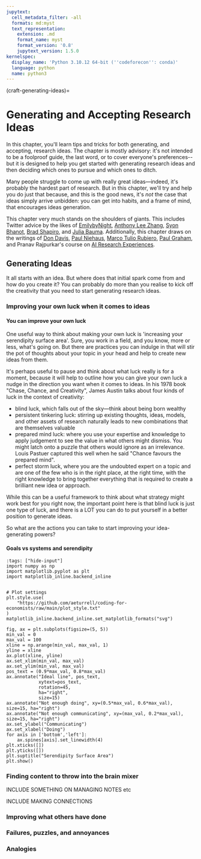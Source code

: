 ```yaml
---
jupytext:
  cell_metadata_filter: -all
  formats: md:myst
  text_representation:
    extension: .md
    format_name: myst
    format_version: '0.8'
    jupytext_version: 1.5.0
kernelspec:
  display_name: 'Python 3.10.12 64-bit (''codeforecon'': conda)'
  language: python
  name: python3
---
```

(craft-generating-ideas)=
# Generating and Accepting Research Ideas

In this chapter, you'll learn tips and tricks for both generating, and accepting, research ideas. The chapter is mostly advisory: it's not intended to be a foolproof guide, the last word, or to cover everyone's preferences--but it is designed to help you get started with generating research ideas and then deciding which ones to pursue and which ones to ditch.

Many people struggle to come up with really great ideas—indeed, it's probably the hardest part of research. But in this chapter, we'll try and help you do just that because, and this is the good news, it's *not* the case that ideas simply arrive unbidden: you can get into habits, and a frame of mind, that encourages ideas generation.

This chapter very much stands on the shoulders of giants. This includes Twitter advice by the likes of [EmilybyNight](https://x.com/EmilybyNight), [Anthony Lee Zhang](https://x.com/alz_zyd_), [Syon Bhanot](https://x.com/spbhanot), [Brad Shapiro](https://x.com/btshapir), and [Julia Bauma](https://x.com/JuliaBauman2). Additionally, this chapter draws on the writings of [Don Davis](https://www.artsrn.ualberta.ca/econweb/landon/Davis%20PhD%20Thesis%20Research%20Where%20to%20Start%202001.pdf), [Paul Niehaus](https://medium.com/@paul.niehaus/doing-research-18cb310529e0), [Marco Tulio Rubiero](https://medium.com/@marcotcr/coming-up-with-research-ideas-3032682e5852), [Paul Graham](https://paulgraham.com/greatwork.html), and Pranav Rajpurkar's course on [AI Research Experiences](https://docs.google.com/document/u/0/d/15pnUpD47S6mAM-g4fwQvc2klYIb-GKgWex1oOlmNjvg/mobilebasic).

## Generating Ideas

It all starts with an idea. But where does that initial spark come from and how do you create it? You can probably do more than you realise to kick off the creativity that you need to start generating research ideas.

### Improving your own luck when it comes to ideas

#### You can improve your own luck

One useful way to think about making your own luck is 'increasing your serendipity surface area'. Sure, you work in a field, and you know, more or less, what's going on. But there are practices you can indulge in that will stir the pot of thoughts about your topic in your head and help to create new ideas from them.

It's perhaps useful to pause and think about what luck really is for a moment, because it will help to outline how you can give your own luck a nudge in the direction you want when it comes to ideas. In his 1978 book "Chase, Chance, and Creativity", James Austin talks about four kinds of luck in the context of creativity:

- blind luck, which falls out of the sky—think about being born wealthy
- persistent tinkering luck: stirring up existing thoughts, ideas, models, and other assets of research naturally leads to new combinations that are themselves valuable
- prepared mind luck: where you use your expertise and knowledge to apply judgement to see the value in what others might dismiss. You might latch onto a puzzle that others would ignore as an irrelevance. Louis Pastuer captured this well when he said "Chance favours the prepared mind".
- perfect storm luck, where you are the undoubted expert on a topic and are one of the few who is in the right place, at the right time, with the right knowledge to bring together everything that is required to create a brilliant new idea or approach.

While this can be a useful framework to think about what strategy might work best for you right now, the important point here is that blind luck is just one type of luck, and there is a LOT you can do to put yourself in a better position to generate ideas.

So what are the actions you can take to start improving your idea-generating powers?

#### Goals vs systems and serendipity


```{code-cell}
:tags: ["hide-input"]
import numpy as np
import matplotlib.pyplot as plt
import matplotlib_inline.backend_inline


# Plot settings
plt.style.use(
    "https://github.com/aeturrell/coding-for-economists/raw/main/plot_style.txt"
)
matplotlib_inline.backend_inline.set_matplotlib_formats("svg")

fig, ax = plt.subplots(figsize=(5, 5))
min_val = 0
max_val = 100
xline = np.arange(min_val, max_val, 1)
yline = xline
ax.plot(xline, yline)
ax.set_xlim(min_val, max_val)
ax.set_ylim(min_val, max_val)
pos_text = (0.9*max_val, 0.8*max_val)
ax.annotate("Ideal line", pos_text,
            xytext=pos_text,
            rotation=45,
            ha="right",
            size=15)
ax.annotate("Not enough doing", xy=(0.5*max_val, 0.6*max_val), size=15, ha="right")
ax.annotate("Not enough communicating", xy=(max_val, 0.2*max_val), size=15, ha="right")
ax.set_ylabel("Communicating")
ax.set_xlabel("Doing")
for axis in ['bottom','left']:
    ax.spines[axis].set_linewidth(4)
plt.xticks([])
plt.yticks([])
plt.suptitle("Serendipity Surface Area")
plt.show()
```

### Finding content to throw into the brain mixer

INCLUDE SOMETHING ON MANAGING NOTES etc

INCLUDE MAKING CONNECTIONS

### Improving what others have done

### Failures, puzzles, and annoyances

### Analogies

